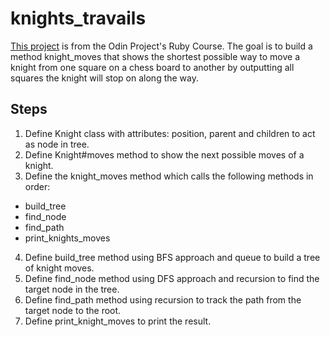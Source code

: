 # knights_travails
[This project](https://www.theodinproject.com/lessons/ruby-knights-travails) is from the Odin Project's Ruby Course. The goal is to build a method knight_moves that shows the shortest possible way to move a knight from one square on a chess board to another by outputting all squares the knight will stop on along the way.
## Steps
1. Define Knight class with attributes: position, parent and children to act as node in tree.
2. Define Knight#moves method to show the next possible moves of a knight.
3. Define the knight_moves method which calls the following methods in order:
  - build_tree 
  - find_node
  - find_path
  - print_knights_moves
4. Define build_tree method using BFS approach and queue to build a tree of knight moves.
5. Define find_node method using DFS approach and recursion to find the target node in the tree.
6. Define find_path method using recursion to track the path from the target node to the root.
7. Define print_knight_moves to print the result.